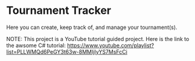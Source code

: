 # Tournament Tracker

Here you can create, keep track of, and manage your tournament(s).

NOTE: This project is a YouTube tutorial guided project. Here is the link to the awsome C# tutorial: https://www.youtube.com/playlist?list=PLLWMQd6PeGY3t63w-8MMIjIyYS7MsFcCi
